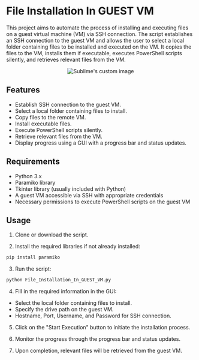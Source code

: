 # File Installation In GUEST VM

This project aims to automate the process of installing and executing files on a guest virtual machine (VM) via SSH connection. The script establishes an SSH connection to the guest VM and allows the user to select a local folder containing files to be installed and executed on the VM. It copies the files to the VM, installs them if executable, executes PowerShell scripts silently, and retrieves relevant files from the VM.

<p align="center">
    <img src="https://litter.catbox.moe/yjymf2.jpg" alt="Sublime's custom image"/>
</p>



## Features
- Establish SSH connection to the guest VM.
- Select a local folder containing files to install.
- Copy files to the remote VM.
- Install executable files.
- Execute PowerShell scripts silently.
- Retrieve relevant files from the VM.
- Display progress using a GUI with a progress bar and status updates.


## Requirements
- Python 3.x
- Paramiko library
- Tkinter library (usually included with Python)
- A guest VM accessible via SSH with appropriate credentials
- Necessary permissions to execute PowerShell scripts on the guest VM


## Usage
1. Clone or download the script.

2. Install the required libraries if not already installed:
```bash
pip install paramiko
```

3. Run the script:
```bash
python File_Installation_In_GUEST_VM.py
```

4. Fill in the required information in the GUI:
- Select the local folder containing files to install.
- Specify the drive path on the guest VM.
- Hostname, Port, Username, and Password for SSH connection.


5. Click on the "Start Execution" button to initiate the installation process.

6. Monitor the progress through the progress bar and status updates.

7. Upon completion, relevant files will be retrieved from the guest VM.

